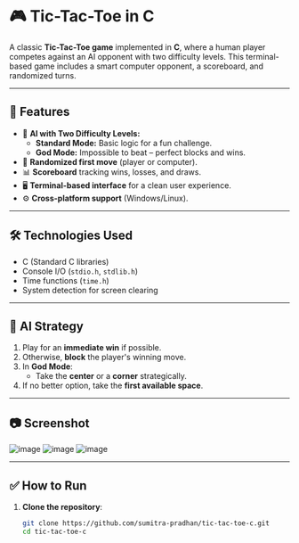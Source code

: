 # 🎮 Tic-Tac-Toe in C

A classic **Tic-Tac-Toe game** implemented in **C**, where a human player competes against an AI opponent with two difficulty levels. This terminal-based game includes a smart computer opponent, a scoreboard, and randomized turns.

---

## 🚀 Features

- 🧠 **AI with Two Difficulty Levels:**
  - **Standard Mode:** Basic logic for a fun challenge.
  - **God Mode:** Impossible to beat – perfect blocks and wins.
- 🎲 **Randomized first move** (player or computer).
- 📊 **Scoreboard** tracking wins, losses, and draws.
- 🖥️ **Terminal-based interface** for a clean user experience.
- ⚙️ **Cross-platform support** (Windows/Linux).

---

## 🛠️ Technologies Used

- C (Standard C libraries)
- Console I/O (`stdio.h`, `stdlib.h`)
- Time functions (`time.h`)
- System detection for screen clearing

---

## 🧠 AI Strategy

1. Play for an **immediate win** if possible.
2. Otherwise, **block** the player's winning move.
3. In **God Mode**:
   - Take the **center** or a **corner** strategically.
4. If no better option, take the **first available space**.

---

## 📷 Screenshot
![image](https://github.com/user-attachments/assets/2e75b8c0-8951-4c70-987a-fb8356e33544)  ![image](https://github.com/user-attachments/assets/42f48eb8-e1e4-4048-ada1-12081b85b5e5)
![image](https://github.com/user-attachments/assets/144bc883-fbea-437a-8004-333f716f0221)



---

## ✅ How to Run

1. **Clone the repository**:
   ```bash
   git clone https://github.com/sumitra-pradhan/tic-tac-toe-c.git
   cd tic-tac-toe-c

